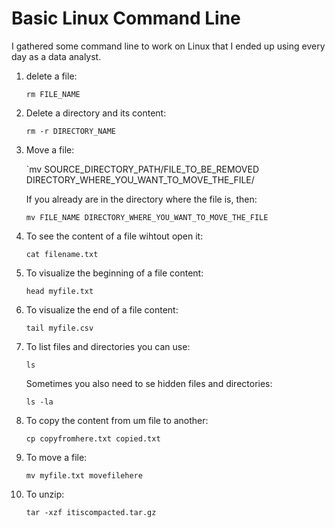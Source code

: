 # Basic Linux Command Line

I gathered some command line to work on Linux that I ended up using every day as a data analyst.

1. delete a file:

    `rm FILE_NAME`

2. Delete a directory and its content:

    `rm -r DIRECTORY_NAME`

3. Move a file:

    `mv SOURCE_DIRECTORY_PATH/FILE_TO_BE_REMOVED DIRECTORY_WHERE_YOU_WANT_TO_MOVE_THE_FILE/

    If you already are in the directory where the file is, then:

    `mv FILE_NAME DIRECTORY_WHERE_YOU_WANT_TO_MOVE_THE_FILE`

4. To see the content of a file wihtout open it:

    `cat filename.txt`

5. To visualize the beginning of a file content:

    `head myfile.txt`

6. To visualize the end of a file content:

    `tail myfile.csv`

7. To list files and directories you can use:

    `ls`

    Sometimes you also need to se hidden files and directories:

    `ls -la`

8. To copy the content from um file to another:

    `cp copyfromhere.txt copied.txt`

9. To move a file:

    `mv myfile.txt movefilehere`

10. To unzip: 

    `tar -xzf itiscompacted.tar.gz`
